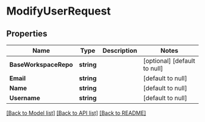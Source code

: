 # ModifyUserRequest

## Properties
Name | Type | Description | Notes
------------ | ------------- | ------------- | -------------
**BaseWorkspaceRepo** | **string** |  | [optional] [default to null]
**Email** | **string** |  | [default to null]
**Name** | **string** |  | [default to null]
**Username** | **string** |  | [default to null]

[[Back to Model list]](../README.md#documentation-for-models) [[Back to API list]](../README.md#documentation-for-api-endpoints) [[Back to README]](../README.md)


